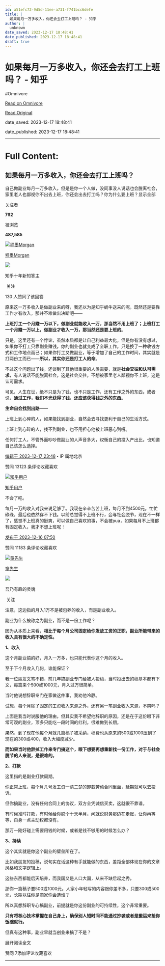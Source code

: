 ```yaml
---
id: a51efc72-9d5d-11ee-a731-f741bcc6defe
title: |
  如果每月一万多收入，你还会去打工上班吗？ - 知乎
author: |
  unknown
date_saved: 2023-12-17 18:48:41
date_published: 2023-12-17 18:48:41
draft: true
---
```


# 如果每月一万多收入，你还会去打工上班吗？ - 知乎
#Omnivore

[Read on Omnivore](https://omnivore.app/me/-18c7b2d1885)

[Read Original](https://www.zhihu.com/question/627916178/answer/3329399429)

date_saved: 2023-12-17 18:48:41

date_published: 2023-12-17 18:48:41

--- 

# Full Content: 

## 如果每月一万多收入，你还会去打工上班吗？

自己做副业每月一万多收入，但是是你一个人做，没同事没人说话也会脱离社会，家里老人也鄙视你不出去上班，你还会出去打工吗？你为什么要上班？显示全部 ​

关注者

**762**

被浏览

**487,585**

[![程墨Morgan](https://proxy-prod.omnivore-image-cache.app/0x0,sN4GXOI-25B2uV3lPJcRu6EBCsS1vU_CEnMImGWpzdKM/https://picx.zhimg.com/v2-e1947ff3a447e7d6739e5db900b2b7d8_l.jpg?source=2c26e567)](https://www.zhihu.com/people/morgancheng)

[程墨Morgan](https://www.zhihu.com/people/morgancheng)

[​](https://zhuanlan.zhihu.com/p/344234033)​![](https://proxy-prod.omnivore-image-cache.app/0x0,sEQaOWrSM4sYxMszrQ6lhsM51WgM5AvlqxCkeG6GJZz4/https://pic1.zhimg.com/v2-4812630bc27d642f7cafcd6cdeca3d7a.jpg?source=88ceefae)

知乎十年新知答主

​ 关注

130 人赞同了该回答

原来这一万多收入是做副业来的呀，我还以为是知乎蜗牛送来的呢，既然还是要靠工作才有收入，那并不难做出决断吧——

**上班打工一个月赚一万以下，做副业就能收入一万，那当然不用上班了；上班打工一个月赚一万以上，做副业才收入一万，那当然还是要上班的**。

只是，这里还有一个悖论，虽然本质都是让自己利益最大化，但是你有没有想过，如果你不打工只靠副业赚钱，你的副业也就变成了全职工作，只是换了一种收钱方式和工作地点而已；如果你打工又做副业，等于增加了自己的工作时间，其实就是打两份工而已——**所以，其实你还是打工人的命**。

不过这个问题出了钱，还谈到了其他很重要的人类需要，就是**社会交往和认可需求**，有人说话不能脱离社会，这是社会交往，不想被家里老人鄙视你不上班，这是认可需求。

可见，人生在世，绝不只是为了钱，也不只是工作，还有工作之外的东西，或者说，**通过工作，我们不光获得了钱，还应该获得钱之外的东西**。

**生命自会找到出路——**

上班上到心碎的人，如果能找到副业，自然会去寻找更利于自己的生活方式。

上班上到心碎的人，找不到副业，也不用担心他被上班恶心到嘎。

任何打工人，不管外面吵吵做副业的人声音多大，权衡自己的投入产出比，也知道自己该怎么选择。

[编辑于 2023-12-17 23:48](https://www.zhihu.com/question/627916178/answer/3329399429)・IP 属地北京

​赞同 131​​23 条评论​收藏​喜欢

[![知乎用户](https://proxy-prod.omnivore-image-cache.app/0x0,sYPOst_vEAudSx_wTU8sqAW1P6hYvsnvtGO6ogPfY6n0/https://picx.zhimg.com/v2-abed1a8c04700ba7d72b45195223e0ff_l.jpg?source=1def8aca)](https://www.zhihu.com/people/132942f73d5a3dc3cf4d1fdbf897191f)

[知乎用户](https://www.zhihu.com/people/132942f73d5a3dc3cf4d1fdbf897191f)

不会了吧。

每月一万的收入对我来说足够了。我现在辛辛苦苦上班，每月不到4500元，忙忙碌碌，最后也依然存不下钱。以前总觉得不上班不行，会与社会脱节，现在不一样了，感觉不上班真的挺爽，可以做自己喜欢的事，不会被pua，如果每月不上班都有固定收入，我才不想上班呢！

[发布于 2023-12-16 07:50](https://www.zhihu.com/question/627916178/answer/3327848088)

​赞同 111​​83 条评论​收藏​喜欢

[![童先生](https://proxy-prod.omnivore-image-cache.app/0x0,sIXD5O3Ceqdm7tsDHUOmfgCDjmzavFYTczkjGmvTjIGM/https://picx.zhimg.com/v2-afbf9bd335b70a6ecce3e63f01e742fc_l.jpg?source=1def8aca)](https://www.zhihu.com/people/tong19920504)

[童先生](https://www.zhihu.com/people/tong19920504)

​![](https://proxy-prod.omnivore-image-cache.app/0x0,sEQaOWrSM4sYxMszrQ6lhsM51WgM5AvlqxCkeG6GJZz4/https://pic1.zhimg.com/v2-4812630bc27d642f7cafcd6cdeca3d7a.jpg?source=88ceefae)

吾乃有趣的灵魂

​ 关注

注意，这边指的月入1万不是被包养的收入，而是副业收入。

副业为什么被称之为副业，而不是一份工作呢？

因为从本质上来看，**相比于每个月公司固定给你发放工资的正职，副业所能带来的收入具有很大的不确定性。**

**1、收入**

这个月副业搞的好，月入一万多，也只能代表你这个月的收入。

至于下个月收入几何，谁能保证？

我一位朋友文笔不错，前几年搞副业专门给被人投稿，当时投出去的稿基本都有下文，每篇来个500或1000元，月入过万很简单。

当时他说想辞职专门在家做这件事，我劝他冷静。

试想，每个月除了固定的工资收入来源之外，还有另一笔副业收入来源，不爽吗？

上面是我当时说服他的理由，但其实我不希望他辞职的原因，还是在于这份眼下非常可观的副业，顶多只能吃一段时间的红利，很难做到长期。

果然，到了现在他每个月就几篇稿子被采纳，稿费也从原来的500或1000压到了现在的300或400，收入大幅度减少。

**而如果当时他辞掉工作来专门搞这个，眼下想要再想重新找一份工作，对于与社会脱节的人来说，是很难的。**

**2、打款**

这里指的是副业打款周期。

你正常上班，每个月几号发工资一清二楚的卸载劳动合同里面，延期就可以去投诉。

但你搞副业，没有任何合同上的协议，双方全凭诚信买卖，这就很不靠谱。

有时候准时打款，有时候给你脱个十天半月，问就说财务那边在走账，让你再等等，自身一点主动权都没有。

那万一刚好碰上需要用钱的时候，或者是钱不够用的时候怎么办？

**3、持续**

这个其实就是你这个副业的壁垒所在了。

比如我朋友的投稿，说句实在话这种有手就能做的东西，差距全部体现在你的文章风格和文字逻辑上。

这些东西都能后天培养，而我国又是人口大国，从来不缺后起之秀。

那你一篇稿子要500或1000元，人家小年轻写的内容跟你差不多，只要300或500元，长期以往你是商家你会选谁？

所以真想辞职专心搞副业，前提就是你这份副业的可持续性，这个非常重要。

**只有将核心技术掌握在自己身上，确保别人短时间不能通过抄袭或者是搬运来抢你饭碗就行。**

但真有这种事，副业早就当创业来搞了不是？

展开阅读全文​

​赞同 7​​添加评论​收藏​喜欢

---

